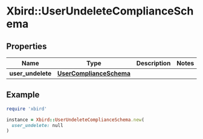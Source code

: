 # Xbird::UserUndeleteComplianceSchema

## Properties

| Name | Type | Description | Notes |
| ---- | ---- | ----------- | ----- |
| **user_undelete** | [**UserComplianceSchema**](UserComplianceSchema.md) |  |  |

## Example

```ruby
require 'xbird'

instance = Xbird::UserUndeleteComplianceSchema.new(
  user_undelete: null
)
```

